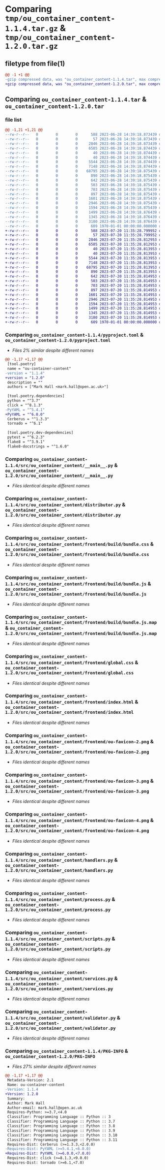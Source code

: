 # Comparing `tmp/ou_container_content-1.1.4.tar.gz` & `tmp/ou_container_content-1.2.0.tar.gz`

## filetype from file(1)

```diff
@@ -1 +1 @@
-gzip compressed data, was "ou_container_content-1.1.4.tar", max compression
+gzip compressed data, was "ou_container_content-1.2.0.tar", max compression
```

## Comparing `ou_container_content-1.1.4.tar` & `ou_container_content-1.2.0.tar`

### file list

```diff
@@ -1,21 +1,21 @@
--rw-r--r--   0        0        0      588 2023-06-28 14:39:18.873439 ou_container_content-1.1.4/pyproject.toml
--rw-r--r--   0        0        0       57 2023-06-28 14:39:18.873439 ou_container_content-1.1.4/src/ou_container_content/__init__.py
--rw-r--r--   0        0        0     2846 2023-06-28 14:39:18.873439 ou_container_content-1.1.4/src/ou_container_content/__main__.py
--rw-r--r--   0        0        0     6505 2023-06-28 14:39:18.874439 ou_container_content-1.1.4/src/ou_container_content/distributor.py
--rw-r--r--   0        0        0       40 2023-06-28 14:39:18.874439 ou_container_content-1.1.4/src/ou_container_content/frontend/__init__.py
--rw-r--r--   0        0        0       40 2023-06-28 14:39:18.874439 ou_container_content-1.1.4/src/ou_container_content/frontend/build/__init__.py
--rw-r--r--   0        0        0     5544 2023-06-28 14:39:18.874439 ou_container_content-1.1.4/src/ou_container_content/frontend/build/bundle.css
--rw-r--r--   0        0        0     7148 2023-06-28 14:39:18.874439 ou_container_content-1.1.4/src/ou_container_content/frontend/build/bundle.js
--rw-r--r--   0        0        0    68795 2023-06-28 14:39:18.875439 ou_container_content-1.1.4/src/ou_container_content/frontend/build/bundle.js.map
--rw-r--r--   0        0        0      890 2023-06-28 14:39:18.875439 ou_container_content-1.1.4/src/ou_container_content/frontend/global.css
--rw-r--r--   0        0        0      642 2023-06-28 14:39:18.875439 ou_container_content-1.1.4/src/ou_container_content/frontend/index.html
--rw-r--r--   0        0        0      503 2023-06-28 14:39:18.875439 ou_container_content-1.1.4/src/ou_container_content/frontend/ou-favicon-1.png
--rw-r--r--   0        0        0      703 2023-06-28 14:39:18.875439 ou_container_content-1.1.4/src/ou_container_content/frontend/ou-favicon-2.png
--rw-r--r--   0        0        0      897 2023-06-28 14:39:18.875439 ou_container_content-1.1.4/src/ou_container_content/frontend/ou-favicon-3.png
--rw-r--r--   0        0        0     1601 2023-06-28 14:39:18.875439 ou_container_content-1.1.4/src/ou_container_content/frontend/ou-favicon-4.png
--rw-r--r--   0        0        0     2946 2023-06-28 14:39:18.875439 ou_container_content-1.1.4/src/ou_container_content/handlers.py
--rw-r--r--   0        0        0     1594 2023-06-28 14:39:18.875439 ou_container_content-1.1.4/src/ou_container_content/process.py
--rw-r--r--   0        0        0     1499 2023-06-28 14:39:18.876439 ou_container_content-1.1.4/src/ou_container_content/scripts.py
--rw-r--r--   0        0        0     1345 2023-06-28 14:39:18.876439 ou_container_content-1.1.4/src/ou_container_content/services.py
--rw-r--r--   0        0        0     3180 2023-06-28 14:39:18.876439 ou_container_content-1.1.4/src/ou_container_content/validator.py
--rw-r--r--   0        0        0      609 1970-01-01 00:00:00.000000 ou_container_content-1.1.4/PKG-INFO
+-rw-r--r--   0        0        0      588 2023-07-20 11:35:28.799952 ou_container_content-1.2.0/pyproject.toml
+-rw-r--r--   0        0        0       57 2023-07-20 11:35:28.799952 ou_container_content-1.2.0/src/ou_container_content/__init__.py
+-rw-r--r--   0        0        0     2846 2023-07-20 11:35:28.812953 ou_container_content-1.2.0/src/ou_container_content/__main__.py
+-rw-r--r--   0        0        0     6505 2023-07-20 11:35:28.812953 ou_container_content-1.2.0/src/ou_container_content/distributor.py
+-rw-r--r--   0        0        0       40 2023-07-20 11:35:28.813953 ou_container_content-1.2.0/src/ou_container_content/frontend/__init__.py
+-rw-r--r--   0        0        0       40 2023-07-20 11:35:28.813953 ou_container_content-1.2.0/src/ou_container_content/frontend/build/__init__.py
+-rw-r--r--   0        0        0     5544 2023-07-20 11:35:28.813953 ou_container_content-1.2.0/src/ou_container_content/frontend/build/bundle.css
+-rw-r--r--   0        0        0     7148 2023-07-20 11:35:28.813953 ou_container_content-1.2.0/src/ou_container_content/frontend/build/bundle.js
+-rw-r--r--   0        0        0    68795 2023-07-20 11:35:28.813953 ou_container_content-1.2.0/src/ou_container_content/frontend/build/bundle.js.map
+-rw-r--r--   0        0        0      890 2023-07-20 11:35:28.813953 ou_container_content-1.2.0/src/ou_container_content/frontend/global.css
+-rw-r--r--   0        0        0      642 2023-07-20 11:35:28.814953 ou_container_content-1.2.0/src/ou_container_content/frontend/index.html
+-rw-r--r--   0        0        0      503 2023-07-20 11:35:28.814953 ou_container_content-1.2.0/src/ou_container_content/frontend/ou-favicon-1.png
+-rw-r--r--   0        0        0      703 2023-07-20 11:35:28.814953 ou_container_content-1.2.0/src/ou_container_content/frontend/ou-favicon-2.png
+-rw-r--r--   0        0        0      897 2023-07-20 11:35:28.814953 ou_container_content-1.2.0/src/ou_container_content/frontend/ou-favicon-3.png
+-rw-r--r--   0        0        0     1601 2023-07-20 11:35:28.814953 ou_container_content-1.2.0/src/ou_container_content/frontend/ou-favicon-4.png
+-rw-r--r--   0        0        0     2946 2023-07-20 11:35:28.814953 ou_container_content-1.2.0/src/ou_container_content/handlers.py
+-rw-r--r--   0        0        0     1594 2023-07-20 11:35:28.814953 ou_container_content-1.2.0/src/ou_container_content/process.py
+-rw-r--r--   0        0        0     1499 2023-07-20 11:35:28.814953 ou_container_content-1.2.0/src/ou_container_content/scripts.py
+-rw-r--r--   0        0        0     1345 2023-07-20 11:35:28.814953 ou_container_content-1.2.0/src/ou_container_content/services.py
+-rw-r--r--   0        0        0     3180 2023-07-20 11:35:28.814953 ou_container_content-1.2.0/src/ou_container_content/validator.py
+-rw-r--r--   0        0        0      609 1970-01-01 00:00:00.000000 ou_container_content-1.2.0/PKG-INFO
```

### Comparing `ou_container_content-1.1.4/pyproject.toml` & `ou_container_content-1.2.0/pyproject.toml`

 * *Files 2% similar despite different names*

```diff
@@ -1,17 +1,17 @@
 [tool.poetry]
 name = "ou-container-content"
-version = "1.1.4"
+version = "1.2.0"
 description = ""
 authors = ["Mark Hall <mark.hall@open.ac.uk>"]
 
 [tool.poetry.dependencies]
 python = "^3.7"
 click = "^8.1.3"
-PyYAML = "^5.4.1"
+PyYAML = "^6.0.0"
 Cerberus = "^1.3.3"
 tornado = "^6.1"
 
 [tool.poetry.dev-dependencies]
 pytest = "^6.2.3"
 flake8 = "^3.9.1"
 flake8-docstrings = "^1.6.0"
```

### Comparing `ou_container_content-1.1.4/src/ou_container_content/__main__.py` & `ou_container_content-1.2.0/src/ou_container_content/__main__.py`

 * *Files identical despite different names*

### Comparing `ou_container_content-1.1.4/src/ou_container_content/distributor.py` & `ou_container_content-1.2.0/src/ou_container_content/distributor.py`

 * *Files identical despite different names*

### Comparing `ou_container_content-1.1.4/src/ou_container_content/frontend/build/bundle.css` & `ou_container_content-1.2.0/src/ou_container_content/frontend/build/bundle.css`

 * *Files identical despite different names*

### Comparing `ou_container_content-1.1.4/src/ou_container_content/frontend/build/bundle.js` & `ou_container_content-1.2.0/src/ou_container_content/frontend/build/bundle.js`

 * *Files identical despite different names*

### Comparing `ou_container_content-1.1.4/src/ou_container_content/frontend/build/bundle.js.map` & `ou_container_content-1.2.0/src/ou_container_content/frontend/build/bundle.js.map`

 * *Files identical despite different names*

### Comparing `ou_container_content-1.1.4/src/ou_container_content/frontend/global.css` & `ou_container_content-1.2.0/src/ou_container_content/frontend/global.css`

 * *Files identical despite different names*

### Comparing `ou_container_content-1.1.4/src/ou_container_content/frontend/index.html` & `ou_container_content-1.2.0/src/ou_container_content/frontend/index.html`

 * *Files identical despite different names*

### Comparing `ou_container_content-1.1.4/src/ou_container_content/frontend/ou-favicon-2.png` & `ou_container_content-1.2.0/src/ou_container_content/frontend/ou-favicon-2.png`

 * *Files identical despite different names*

### Comparing `ou_container_content-1.1.4/src/ou_container_content/frontend/ou-favicon-3.png` & `ou_container_content-1.2.0/src/ou_container_content/frontend/ou-favicon-3.png`

 * *Files identical despite different names*

### Comparing `ou_container_content-1.1.4/src/ou_container_content/frontend/ou-favicon-4.png` & `ou_container_content-1.2.0/src/ou_container_content/frontend/ou-favicon-4.png`

 * *Files identical despite different names*

### Comparing `ou_container_content-1.1.4/src/ou_container_content/handlers.py` & `ou_container_content-1.2.0/src/ou_container_content/handlers.py`

 * *Files identical despite different names*

### Comparing `ou_container_content-1.1.4/src/ou_container_content/process.py` & `ou_container_content-1.2.0/src/ou_container_content/process.py`

 * *Files identical despite different names*

### Comparing `ou_container_content-1.1.4/src/ou_container_content/scripts.py` & `ou_container_content-1.2.0/src/ou_container_content/scripts.py`

 * *Files identical despite different names*

### Comparing `ou_container_content-1.1.4/src/ou_container_content/services.py` & `ou_container_content-1.2.0/src/ou_container_content/services.py`

 * *Files identical despite different names*

### Comparing `ou_container_content-1.1.4/src/ou_container_content/validator.py` & `ou_container_content-1.2.0/src/ou_container_content/validator.py`

 * *Files identical despite different names*

### Comparing `ou_container_content-1.1.4/PKG-INFO` & `ou_container_content-1.2.0/PKG-INFO`

 * *Files 27% similar despite different names*

```diff
@@ -1,17 +1,17 @@
 Metadata-Version: 2.1
 Name: ou-container-content
-Version: 1.1.4
+Version: 1.2.0
 Summary: 
 Author: Mark Hall
 Author-email: mark.hall@open.ac.uk
 Requires-Python: >=3.7,<4.0
 Classifier: Programming Language :: Python :: 3
 Classifier: Programming Language :: Python :: 3.7
 Classifier: Programming Language :: Python :: 3.8
 Classifier: Programming Language :: Python :: 3.9
 Classifier: Programming Language :: Python :: 3.10
 Classifier: Programming Language :: Python :: 3.11
 Requires-Dist: Cerberus (>=1.3.3,<2.0.0)
-Requires-Dist: PyYAML (>=5.4.1,<6.0.0)
+Requires-Dist: PyYAML (>=6.0.0,<7.0.0)
 Requires-Dist: click (>=8.1.3,<9.0.0)
 Requires-Dist: tornado (>=6.1,<7.0)
```

